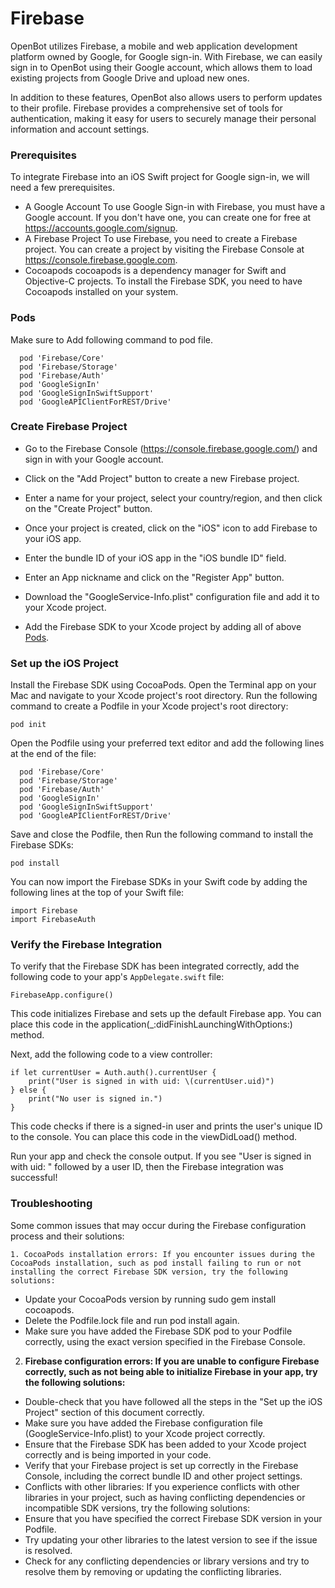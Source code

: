 
# Firebase

OpenBot utilizes Firebase, a mobile and web application development platform owned by Google, for Google sign-in. With Firebase, we can easily sign in to OpenBot using their Google account, which allows them to load existing projects from Google Drive and upload new ones.

In addition to these features, OpenBot also allows users to perform updates to their profile. Firebase provides a comprehensive set of tools for authentication, making it easy for users to securely manage their personal information and account settings.

### Prerequisites

To integrate Firebase into an iOS Swift project for Google sign-in, we will need a few prerequisites.

- A Google Account To use Google Sign-in with Firebase, you must have a Google account. If you don't have one, you can create one for free at https://accounts.google.com/signup.
- A Firebase Project To use Firebase, you need to create a Firebase project. You can create a project by visiting the Firebase Console at https://console.firebase.google.com.
- Cocoapods cocoapods is a dependency manager for Swift and Objective-C projects. To install the Firebase SDK, you need to have Cocoapods installed on your system.

### Pods

Make sure to Add following command to pod file.
```
  pod 'Firebase/Core'
  pod 'Firebase/Storage'
  pod 'Firebase/Auth'
  pod 'GoogleSignIn'
  pod 'GoogleSignInSwiftSupport'
  pod 'GoogleAPIClientForREST/Drive' 
  ```

### Create Firebase Project

- Go to the Firebase Console (https://console.firebase.google.com/) and sign in with your Google account.

- Click on the "Add Project" button to create a new Firebase project.

- Enter a name for your project, select your country/region, and then click on the "Create Project" button.

- Once your project is created, click on the "iOS" icon to add Firebase to your iOS app.

- Enter the bundle ID of your iOS app in the "iOS bundle ID" field.

- Enter an App nickname and click on the "Register App" button.

- Download the "GoogleService-Info.plist" configuration file and add it to your    Xcode project.

- Add the Firebase SDK to your Xcode project by adding all of above [Pods](#Pods).

### Set up the iOS Project

Install the Firebase SDK using CocoaPods. Open the Terminal app on your Mac and navigate to your Xcode project's root directory. Run the following command to create a Podfile in your Xcode project's root directory:
```
pod init
```
Open the Podfile using your preferred text editor and add the following lines at the end of the file:
```
  pod 'Firebase/Core'
  pod 'Firebase/Storage'
  pod 'Firebase/Auth'
  pod 'GoogleSignIn'
  pod 'GoogleSignInSwiftSupport'
  pod 'GoogleAPIClientForREST/Drive' 
  ```
Save and close the Podfile, then Run the following command to install the Firebase SDKs:
  ```
  pod install
```
You can now import the Firebase SDKs in your Swift code by adding the following lines at the top of your Swift file:
```
import Firebase
import FirebaseAuth
```

### Verify the Firebase Integration
To verify that the Firebase SDK has been integrated correctly, add the following code to your app's `AppDelegate.swift` file:
```
FirebaseApp.configure()
```
This code initializes Firebase and sets up the default Firebase app. You can place this code in the application(_:didFinishLaunchingWithOptions:) method.

Next, add the following code to a view controller:
```
if let currentUser = Auth.auth().currentUser {
    print("User is signed in with uid: \(currentUser.uid)")
} else {
    print("No user is signed in.")
}
```
This code checks if there is a signed-in user and prints the user's unique ID to the console. You can place this code in the viewDidLoad() method.

Run your app and check the console output. If you see "User is signed in with uid: " followed by a user ID, then the Firebase integration was successful!

### Troubleshooting

Some common issues that may occur during the Firebase configuration process and their solutions:

    1. CocoaPods installation errors: If you encounter issues during the CocoaPods installation, such as pod install failing to run or not installing the correct Firebase SDK version, try the following solutions:
- Update your CocoaPods version by running sudo gem install cocoapods.
- Delete the Podfile.lock file and run pod install again.
- Make sure you have added the Firebase SDK pod to your Podfile correctly, using the exact version specified in the Firebase Console.

2. **Firebase configuration errors: If you are unable to configure Firebase correctly, such as not being able to initialize Firebase in your app, try the following solutions:**

- Double-check that you have followed all the steps in the "Set up the iOS Project" section of this document correctly.
- Make sure you have added the Firebase configuration file (GoogleService-Info.plist) to your Xcode project correctly.
- Ensure that the Firebase SDK has been added to your Xcode project correctly and is being imported in your code.
- Verify that your Firebase project is set up correctly in the Firebase Console, including the correct bundle ID and other project settings.
- Conflicts with other libraries: If you experience conflicts with other libraries in your project, such as having conflicting dependencies or incompatible SDK versions, try the following solutions:
- Ensure that you have specified the correct Firebase SDK version in your Podfile.
- Try updating your other libraries to the latest version to see if the issue is   resolved.
- Check for any conflicting dependencies or library versions and try to resolve them by removing or updating the conflicting libraries.